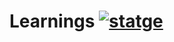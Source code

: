 # Learnings <a href="https://circleci.com/gh/alonn24/learnings" rel="some text">![statge](https://circleci.com/gh/alonn24/learnings.svg?style=svg)</a>